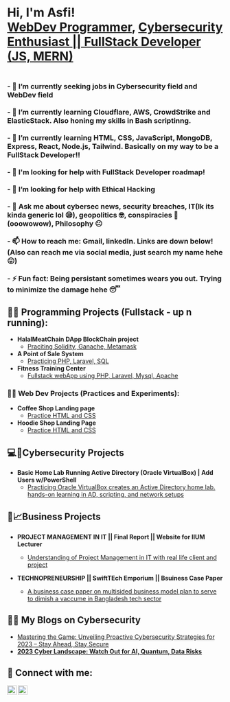 <h1>Hi, I'm Asfi! <br/><a href="https://github.com/asfi-ahmed">WebDev Programmer</a>, <a href="https://www.linkedin.com/in/asfi-ahmed/">Cybersecurity Enthusiast || FullStack Developer (JS, MERN)</a></h1>
<h3><br>- 🔭 I’m currently seeking jobs in Cybersecurity field and WebDev field </br>
<br>- 🌱 I’m currently learning Cloudflare, AWS, CrowdStrike and ElasticStack. Also honing my skills in Bash scriptinng. </br>
<br>- 🌱 I’m currently learning HTML, CSS, JavaScript, MongoDB, Express, React, Node.js, Tailwind. Basically on my way to be a FullStack Developer!! </br>
<br>- 🤔 I'm looking for help with FullStack Developer roadmap! </br>
<br>- 🤔 I’m looking for help with Ethical Hacking </br>
<br>- 💬 Ask me about cybersec news, security breaches, IT(Ik its kinda generic lol 😪), geopolitics 🤓, conspiracies 🤯 (ooowowow), Philosophy 😐 </br>
<br>- 📫 How to reach me: Gmail, linkedIn. Links are down below! (Also can reach me via social media, just search my name hehe 😛)</br>
<br>- ⚡ Fun fact: Being persistant sometimes wears you out. Trying to minimize the damage hehe 😴 </br></h3>
  
<h2>👨‍💻 Programming Projects (Fullstack - up n running):</h2>

- <b>HalalMeatChain DApp BlockChain project</b>
  - [Praciting Solidity, Ganache, Metamask](https://github.com/asfi-ahmed/Halal-MeatChain-DApp-Using-Solidity-BlockChain-Project-)
- <b>A Point of Sale System</b>
  - [Practicing PHP, Laravel, SQL](https://github.com/asfi-ahmed/Case-Study-Group_2) </b>
- <b>Fitness Training Center</b>
  - [Fullstack webApp using PHP, Laravel, Mysql, Apache](https://github.com/asfi-ahmed/Final-Project-Group_2)
 
<h3>👨‍💻 Web Dev Projects (Practices and Experiments):</h3>

- <b>Coffee Shop Landing page</b>
  - [Practice HTML and CSS](https://github.com/asfi-ahmed/Coffee-landing-page) </b>
- <b>Hoodie Shop Landing Page</b>
  - [Practice HTML and CSS](https://github.com/asfi-ahmed/Hoodie-shop-landing-page) </b>

<h2>💻🔐Cybersecurity Projects</h2>

- <b>Basic Home Lab Running Active Directory (Oracle VirtualBox) | Add Users w/PowerShell</b>
  - [Practicing Oracle VirtualBox creates an Active Directory home lab. hands-on learning in AD, scripting, and network setups](https://github.com/asfi-ahmed/-Basic-Home-Lab-Running-Active-Directory-Oracle-VirtualBox-Add-Users-w-PowerShell)
 
<h2>💸📈Business Projects</h2>

- <b>PROJECT MANAGEMENT IN IT || Final Report || Website for IIUM Lecturer</b>
  - [Understanding of Project Management in IT with real life client and project](https://github.com/asfi-ahmed/PMIT-Project-Management-in-IT-)

- <b>TECHNOPRENEURSHIP || SwiftTEch Emporium || Bsuiness Case Paper</b>
  - [A business case paper on multisided business model plan to serve to dimish a vaccume in Bangladesh tech sector](https://github.com/asfi-ahmed/TECHNOPRENEURSHIP-Business-Case-Paper)


<h2>📢🔐 My Blogs on Cybersecurity</h2>

- [Mastering the Game: Unveiling Proactive Cybersecurity Strategies for 2023 – Stay Ahead, Stay Secure](https://bit.ly/3v290wY) <b>
- [2023 Cyber Landscape: Watch Out for AI, Quantum, Data Risks](https://asfiuia18.wixsite.com/cybersec-talk-with-a/post/in-the-realm-of-cybersecurity-on-the-horizon-for-2023-we-re-eyeing-potential-risks-associated-with) <b>


<h2> 🤳 Connect with me:</h2>

[<img align="left" alt="AsfiAhmed | LinkedIn" width="22px" src="https://cdn.jsdelivr.net/npm/simple-icons@v3/icons/linkedin.svg" />][linkedin]
[<img align="left" alt="AsfiAhmed | Gmail" width="22px" src="https://cdn.jsdelivr.net/npm/simple-icons@v3/icons/gmail.svg" />][gmail]


[gmail]: asfiuia18@gmail.com
[linkedin]: https://www.linkedin.com/in/asfi-ahmed/

